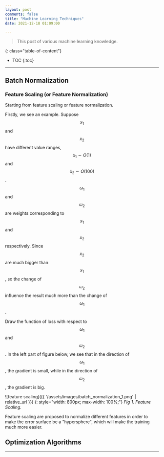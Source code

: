 ```yaml
---
layout: post
comments: false
title: "Machine Learning Techniques"
date: 2021-12-18 01:09:00

---
```


> This post of various machine learning knowledge.


<!--more-->

{: class="table-of-content"}
* TOC
{:toc}

---

## Batch Normalization

### Feature Scaling (or Feature Normalization)

Starting from feature scaling or feature normalization.

Firstly, we see an example. Suppose $$x_1$$ and $$x_2$$ have different value ranges, $$x_1 \sim O(1)$$ and $$x_2 \sim O(100)$$. $$\omega_1$$ and $$\omega_2$$ are weights corresponding to $$x_1$$ and $$x_2$$ respectively. Since $$x_2$$ are much bigger than $$x_1$$, so the change of $$\omega_2$$ influence the result much more than the change of $$\omega_1$$.

Draw the function of loss with respect to $$\omega_1$$ and $$\omega_2$$. In the left part of figure below, we see that in the direction of $$\omega_1$$, the gradient is small, while in the direction of $$\omega_2$$, the gradient is big.

![feature scaling]({{ '/assets/images/batch_normalization_1.png' | relative_url }})
{: style="width: 800px; max-width: 100%;"}
*Fig 1. Feature Scaling.*

Feature scaling are proposed to normalize different features in order to make the error surface be a "hypersphere", which will make the training much more easier.

## Optimization Algorithms

---
